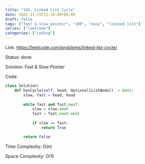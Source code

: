```yaml
---
title: "141. Linked List Cycle"
date: 2022-11-15T22:16:09+08:00
draft: false
tags: ["fast & slow pointer", "169", "easy", "liniked list"]
series: ["leetcode"]
categories: ["coding"]
---
```


Link: https://leetcode.com/problems/linked-list-cycle/

Status: done

Solution: Fast & Slow Pointer

Code:
```python
class Solution:
    def hasCycle(self, head: Optional[ListNode]) -> bool:
        slow, fast = head, head
        
        while fast and fast.next:
            slow = slow.next
            fast = fast.next.next
            
            if slow == fast:
                return True

        return False
```

Time Complexity: O(n)

Space Complexity: O(1)
